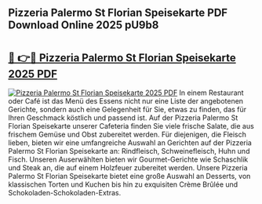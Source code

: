 ## Pizzeria Palermo St Florian Speisekarte PDF Download Online 2025 pU9b8

# <h2><a href="http://gcc5u5.nevu.top/?p=Pizzeria+Palermo+St+Florian+Speisekarte">🔗 👉🔴 Pizzeria Palermo St Florian Speisekarte 2025 PDF</a></h2>

[![Pizzeria Palermo St Florian Speisekarte 2025 PDF](https://i.imgur.com/dBaPXMq.png)](http://gcc5u5.nevu.top/?p=Pizzeria+Palermo+St+Florian+Speisekarte)
In einem Restaurant oder Café ist das Menü des Essens nicht nur eine Liste der angebotenen Gerichte, sondern auch eine Gelegenheit für Sie, etwas zu finden, das für Ihren Geschmack köstlich und passend ist. Auf der Pizzeria Palermo St Florian Speisekarte unserer Cafeteria finden Sie viele frische Salate, die aus frischem Gemüse und Obst zubereitet werden. Für diejenigen, die Fleisch lieben, bieten wir eine umfangreiche Auswahl an Gerichten auf der Pizzeria Palermo St Florian Speisekarte an: Rindfleisch, Schweinefleisch, Huhn und Fisch. Unseren Auserwählten bieten wir Gourmet-Gerichte wie Schaschlik und Steak an, die auf einem Holzfeuer zubereitet werden. Unsere Pizzeria Palermo St Florian Speisekarte bietet eine große Auswahl an Desserts, von klassischen Torten und Kuchen bis hin zu exquisiten Crème Brûlée und Schokoladen-Schokoladen-Extras.
